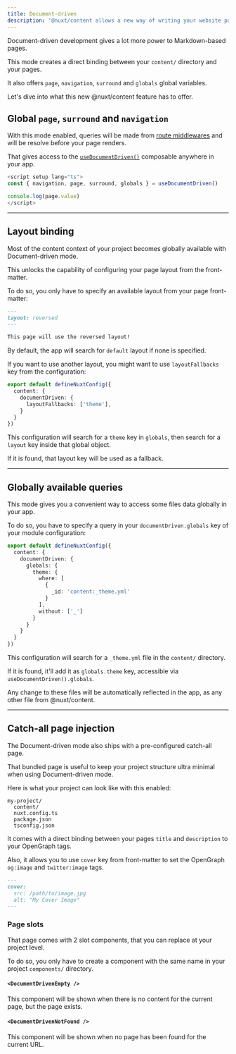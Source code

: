 ```yaml
---
title: Document-driven
description: '@nuxt/content allows a new way of writing your website pages called Document-driven.'
---
```


Document-driven development gives a lot more power to Markdown-based pages.

This mode creates a direct binding between your `content/` directory and your pages.

It also offers `page`, `navigation`, `surround` and `globals` global variables.

Let's dive into what this new @nuxt/content feature has to offer.

## Global `page`, `surround` and `navigation`

With this mode enabled, queries will be made from [route middlewares](https://v3.nuxtjs.org/guide/directory-structure/middleware#middleware-directory) and will be resolve before your page renders.

That gives access to the [`useDocumentDriven()`](/api/composables/use-document-driven) composable anywhere in your app.

```ts
<script setup lang="ts">
const { navigation, page, surround, globals } = useDocumentDriven()

console.log(page.value)
</script>
```

---

## Layout binding

Most of the content context of your project becomes globally available with Document-driven mode.

This unlocks the capability of configuring your page layout from the front-matter.

To do so, you only have to specify an available layout from your page front-matter:

```md [my-page.md]
---
layout: reversed
---

This page will use the reversed layout!
```

By default, the app will search for `default` layout if none is specified.

If you want to use another layout, you might want to use `layoutFallbacks` key from the configuration:

```ts [nuxt.config.ts]
export default defineNuxtConfig({
  content: {
    documentDriven: {
      layoutFallbacks: ['theme'],
    }
  }
})
```

This configuration will search for a `theme` key in `globals`, then search for a `layout` key inside that global object.

If it is found, that layout key will be used as a fallback.

---

## Globally available queries

This mode gives you a convenient way to access some files data globally in your app.

To do so, you have to specify a query in your `documentDriven.globals` key of your module configuration:

```ts [nuxt.config.ts]
export default defineNuxtConfig({
  content: {
    documentDriven: {
      globals: {
        theme: {
          where: [
            {
              _id: 'content:_theme.yml'
            }
          ],
          without: ['_']
        }
      }
    }
  }
})
```

This configuration will search for a `_theme.yml` file in the `content/` directory.

If it is found, it'll add it as `globals.theme` key, accessible via `useDocumentDriven().globals`.

Any change to these files will be automatically reflected in the app, as any other file from @nuxt/content.

---

## Catch-all page injection

The Document-driven mode also ships with a pre-configured catch-all page.

That bundled page is useful to keep your project structure ultra minimal when using Document-driven mode.

Here is what your project can look like with this enabled:

```
my-project/
  content/
  nuxt.config.ts
  package.json
  tsconfig.json
```

It comes with a direct binding between your pages `title` and `description` to your OpenGraph tags.

Also, it allows you to use `cover` key from front-matter to set the OpenGraph `og:image` and `twitter:image` tags.

```md [my-page.md]
---
cover:
  src: /path/to/image.jpg
  alt: "My Cover Image"
---
```

### Page slots

That page comes with 2 slot components, that you can replace at your project level.

To do so, you only have to create a component with the same name in your project `components/` directory.

#### `<DocumentDrivenEmpty />`

This component will be shown when there is no content for the current page, but the page exists.

#### `<DocumentDrivenNotFound />`

This component will be shown when no page has been found for the current URL.

